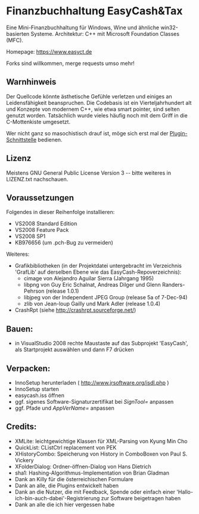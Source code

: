 # Finanzbuchhaltung EasyCash&Tax

Eine Mini-Finanzbuchhaltung für Windows, Wine und ähnliche win32-basierten Systeme. Architektur: C++ mit Microsoft Foundation Classes (MFC).

Homepage: https://www.easyct.de

Forks sind willkommen, merge requests umso mehr!

## Warnhinweis

Der Quellcode könnte ästhetische Gefühle verletzen und einiges an Leidensfähigkeit beanspruchen.
Die Codebasis ist ein Vierteljahrhundert alt und Konzepte von modernem C++, wie etwa smart pointer, sind selten genutzt worden.
Tatsächlich wurde vieles häufig noch mit dem Griff in die C-Mottenkiste umgesetzt.

Wer nicht ganz so masochistisch drauf ist, möge sich erst mal der [Plugin-Schnittstelle](https://www.easyct.de/articles.php?cat_id=5) bedienen.

## Lizenz

Meistens GNU General Public License Version 3 -- bitte weiteres in LIZENZ.txt nachschauen.

## Voraussetzungen
Folgendes in dieser Reihenfolge installieren:
- VS2008 Standard Edition
- VS2008 Feature Pack
- VS2008 SP1
- KB976656 (um .pch-Bug zu vermeiden)

Weiteres:
- Grafikbibliotheken (in der Projektdatei untergebracht im Verzeichnis 'GrafLib' auf derselben Ebene wie das EasyCash-Repoverzeichnis):
    - cimage von Alejandro Aguilar Sierra (Jahrgang 1995)
    - libpng von Guy Eric Schalnat, Andreas Dilger und Glenn Randers-Pehrson (release 1.0.1)
    - libjpeg von der Independent JPEG Group (release 5a of 7-Dec-94)
    - zlib von Jean-loup Gailly und Mark Adler (release 1.0.4)
- CrashRpt (siehe http://crashrpt.sourceforge.net/)

## Bauen:
- in VisualStudio 2008 rechte Maustaste auf das Subprojekt 'EasyCash', als Startprojekt auswählen und dann F7 drücken

## Verpacken:
- InnoSetup herunterladen ( http://www.jrsoftware.org/isdl.php )
- InnoSetup starten
- easycash.iss öffnen
- ggf. sigenes Software-Signaturzertifikat bei *SignTool=* anpassen
- ggf. Pfade und *AppVerName=* anpassen

## Credits:
- XMLite: leichtgewichtige Klassen für XML-Parsing von Kyung Min Cho
- QuickList: CListCtrl replacement von PEK
- XHistoryCombo: Speicherung von History in ComboBoxen von Paul S. Vickery
- XFolderDialog: Ordner-öffnen-Dialog von Hans Dietrich
- sha1: Hashing-Algorithmus-Implementation von Brian Gladman 
- Dank an Killy für die österreichischen Formulare
- Dank an alle, die Plugins entwickelt haben
- Dank an die Nutzer, die mit Feedback, Spende oder einfach einer 'Hallo-ich-bin-auch-dabei'-Registrierung zur Software beigetragen haben
- Dank an alle die ich hier vergessen habe

